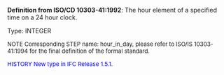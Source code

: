 **Definition from ISO/CD 10303-41:1992**: The hour element of a specified time on a 24 hour clock.

Type: INTEGER

> <font size="-1">
  NOTE Corresponding STEP name: hour_in_day, please refer to ISO/IS 10303-41:1994
  for the final definition of the formal standard.
</font>

> <font size="-1" color="#0000FF">
  HISTORY New type in IFC Release 1.5.1.
</font>